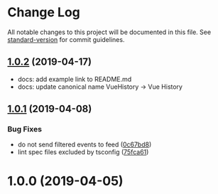 # Change Log

All notable changes to this project will be documented in this file. See [standard-version](https://github.com/conventional-changelog/standard-version) for commit guidelines.

<a name="1.0.2"></a>
## [1.0.2](https://github.com/sumcumo/vue-history/compare/v1.0.1...v1.0.2) (2019-04-17)

* docs: add example link to README.md
* docs: update canonical name VueHistory -> Vue History

<a name="1.0.1"></a>
## [1.0.1](https://github.com/sumcumo/vue-history/compare/v1.0.0...v1.0.1) (2019-04-08)


### Bug Fixes

* do not send filtered events to feed ([0c67bd8](https://github.com/sumcumo/vue-history/commit/0c67bd8))
* lint spec files excluded by tsconfig ([75fca61](https://github.com/sumcumo/vue-history/commit/75fca61))



<a name="1.0.0"></a>
# 1.0.0 (2019-04-05)
